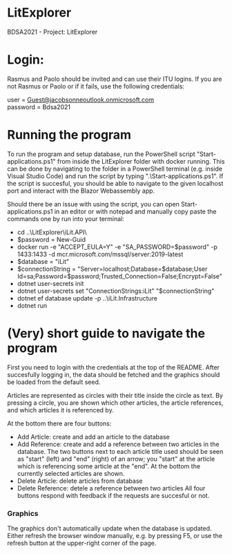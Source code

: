 # LitExplorer
BDSA2021 - Project: LitExplorer

<h1>Login:</h1>
Rasmus and Paolo should be invited and can use their ITU logins. If you are not Rasmus or Paolo or if it fails, use the following credentials:

user = Guest@jacobsonneoutlook.onmicrosoft.com
</br>
password = Bdsa2021

<h1>Running the program</h1>

To run the program and setup database, run the PowerShell script "Start-applications.ps1" from inside the LitExplorer folder with docker running. 
This can be done by navigating to the folder in a PowerShell terminal (e.g. inside Visual Studio Code) and run the script by typing ".\Start-applications.ps1".
If the script is succesful, you should be able to navigate to the given localhost port and interact with the Blazor Webassembly app. 

Should there be an issue with using the script, you can open Start-applications.ps1 in an editor or with notepad and manually copy paste the commands one by run into your terminal:
- cd ..\LitExplorer\iLit.API\
- $password = New-Guid
- docker run -e "ACCEPT_EULA=Y" -e "SA_PASSWORD=$password" -p 1433:1433 -d mcr.microsoft.com/mssql/server:2019-latest
- $database = "iLit"
- $connectionString = "Server=localhost;Database=$database;User Id=sa;Password=$password;Trusted_Connection=False;Encrypt=False"
- dotnet user-secrets init
- dotnet user-secrets set "ConnectionStrings:iLit" "$connectionString"
- dotnet ef database update -p ..\iLit.Infrastructure
- dotnet run

<h1>(Very) short guide to navigate the program</h1>

First you need to login with the credentials at the top of the README. After succesfully logging in, the data should be fetched and the graphics should be loaded from the default seed. 

Articles are represented as circles with their title inside the circle as text. By pressing a circle, you are shown which other articles, the article references, and which articles it is referenced by.

At the bottom there are four buttons:
- Add Article: create and add an article to the database
- Add Reference: create and add a reference between two articles in the database. The two buttons next to each article title used should be seen as "start" (left) and "end" (right) of an arrow; you "start" at the article which is referencing some article at the "end". At the bottom the currently selected articles are shown.
- Delete Article: delete articles from database
- Delete Reference: detele a reference between two articles
All four buttons respond with feedback if the requests are succesful or not.

<h3>Graphics</h3>
The graphics don't automatically update when the database is updated. Either refresh the browser window manually, e.g. by pressing F5, or use the refresh button at the upper-right corner of the page.



